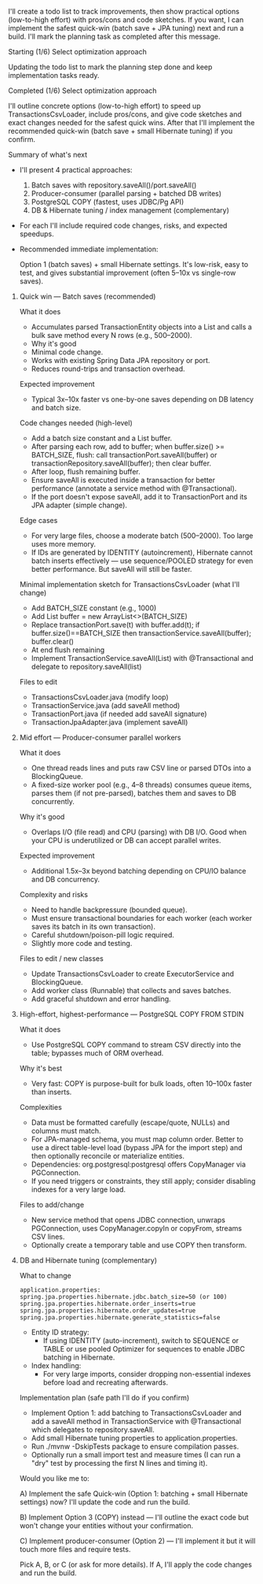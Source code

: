 I'll create a todo list to track improvements, then show practical options (low-to-high effort) with pros/cons and code sketches. If you want, I can implement the safest quick-win (batch save + JPA tuning) next and run a build. I'll mark the planning task as completed after this message.

Starting (1/6) Select optimization approach

Updating the todo list to mark the planning step done and keep implementation tasks ready.

Completed (1/6) Select optimization approach

I'll outline concrete options (low-to-high effort) to speed up TransactionsCsvLoader, include pros/cons, and give code sketches and exact changes needed for the safest quick wins. After that I'll implement the recommended quick-win (batch save + small Hibernate tuning) if you confirm.

Summary of what's next

- I'll present 4 practical approaches:
    1. Batch saves with repository.saveAll()/port.saveAll()
    2. Producer-consumer (parallel parsing + batched DB writes)
    3. PostgreSQL COPY (fastest, uses JDBC/Pg API)
    4. DB & Hibernate tuning / index management (complementary)
- For each I'll include required code changes, risks, and expected speedups.
- Recommended immediate implementation: 

    Option 1 (batch saves) + small Hibernate settings. It's low-risk, easy to test, and gives substantial improvement (often 5–10x vs single-row saves).
    
1. Quick win — Batch saves (recommended)
    
    What it does

    - Accumulates parsed TransactionEntity objects into a List and calls a bulk save method every N rows (e.g., 500–2000).
    -  Why it's good
    - Minimal code change.
    - Works with existing Spring Data JPA repository or port.
    - Reduces round-trips and transaction overhead.

    Expected improvement

    - Typical 3x–10x faster vs one-by-one saves depending on DB latency and batch size.

    Code changes needed (high-level)

    - Add a batch size constant and a List<TransactionEntity> buffer.
    - After parsing each row, add to buffer; when buffer.size() >= BATCH_SIZE, flush: call transactionPort.saveAll(buffer) or transactionRepository.saveAll(buffer); then clear buffer.
    - After loop, flush remaining buffer.
    - Ensure saveAll is executed inside a transaction for better performance (annotate a service method with @Transactional).
    - If the port doesn't expose saveAll, add it to TransactionPort and its JPA adapter (simple change).

    Edge cases

    - For very large files, choose a moderate batch (500–2000). Too large uses more memory.
    - If IDs are generated by IDENTITY (autoincrement), Hibernate cannot batch inserts effectively — use sequence/POOLED strategy for even better performance. But saveAll will still be faster.

    Minimal implementation sketch for TransactionsCsvLoader (what I'll change)

    - Add BATCH_SIZE constant (e.g., 1000)
    - Add List<TransactionEntity> buffer = new ArrayList<>(BATCH_SIZE)
    - Replace transactionPort.save(t) with buffer.add(t); if buffer.size()==BATCH_SIZE then transactionService.saveAll(buffer); buffer.clear()
    - At end flush remaining
    - Implement TransactionService.saveAll(List<TransactionEntity>) with @Transactional and delegate to repository.saveAll(list)

    Files to edit

    - TransactionsCsvLoader.java (modify loop)
    - TransactionService.java (add saveAll method)
    - TransactionPort.java (if needed add saveAll signature)
    - TransactionJpaAdapter.java (implement saveAll)

2. Mid effort — Producer-consumer parallel workers
   
   What it does

   - One thread reads lines and puts raw CSV line or parsed DTOs into a BlockingQueue.
   - A fixed-size worker pool (e.g., 4–8 threads) consumes queue items, parses them (if not pre-parsed), batches them and saves to DB concurrently.

    Why it's good

    - Overlaps I/O (file read) and CPU (parsing) with DB I/O. Good when your CPU is underutilized or DB can accept parallel writes.
    
    Expected improvement

   - Additional 1.5x–3x beyond batching depending on CPU/IO balance and DB concurrency.

    Complexity and risks

    - Need to handle backpressure (bounded queue).
    - Must ensure transactional boundaries for each worker (each worker saves its batch in its own transaction).
    - Careful shutdown/poison-pill logic required.
    - Slightly more code and testing.
    
    Files to edit / new classes

    - Update TransactionsCsvLoader to create ExecutorService and BlockingQueue.
    - Add worker class (Runnable) that collects and saves batches.
    - Add graceful shutdown and error handling.
   
3. High-effort, highest-performance — PostgreSQL COPY FROM STDIN

    What it does

    - Use PostgreSQL COPY command to stream CSV directly into the table; bypasses much of ORM overhead.

    Why it's best

    - Very fast: COPY is purpose-built for bulk loads, often 10–100x faster than inserts.

    Complexities

    - Data must be formatted carefully (escape/quote, NULLs) and columns must match.
    - For JPA-managed schema, you must map column order. Better to use a direct table-level load (bypass JPA for the import step) and then optionally reconcile or materialize entities.
    - Dependencies: org.postgresql:postgresql offers CopyManager via PGConnection.
    - If you need triggers or constraints, they still apply; consider disabling indexes for a very large load.

    Files to add/change

    - New service method that opens JDBC connection, unwraps PGConnection, uses CopyManager.copyIn or copyFrom, streams CSV lines.
    - Optionally create a temporary table and use COPY then transform.

4. DB and Hibernate tuning (complementary)

    What to change

    ```
    application.properties:
    spring.jpa.properties.hibernate.jdbc.batch_size=50 (or 100)
    spring.jpa.properties.hibernate.order_inserts=true
    spring.jpa.properties.hibernate.order_updates=true
    spring.jpa.properties.hibernate.generate_statistics=false
    ```

    - Entity ID strategy:
        -  If using IDENTITY (auto-increment), switch to SEQUENCE or TABLE or use pooled Optimizer for sequences to enable JDBC batching in Hibernate.
    - Index handling:
        - For very large imports, consider dropping non-essential indexes before load and recreating afterwards.

    Implementation plan (safe path I'll do if you confirm)

   - Implement Option 1: add batching to TransactionsCsvLoader and add a saveAll method in TransactionService with @Transactional which delegates to repository.saveAll.
   - Add small Hibernate tuning properties to application.properties.
   - Run ./mvnw -DskipTests package to ensure compilation passes.
   - Optionally run a small import test and measure times (I can run a "dry" test by processing the first N lines and timing it).

    Would you like me to:

    A) Implement the safe Quick-win (Option 1: batching + small Hibernate settings) now? I'll update the code and run the build.

    B) Implement Option 3 (COPY) instead — I'll outline the exact code but won't change your entities without your confirmation.

    C) Implement producer-consumer (Option 2) — I'll implement it but it will touch more files and require tests.

    Pick A, B, or C (or ask for more details). If A, I'll apply the code changes and run the build.